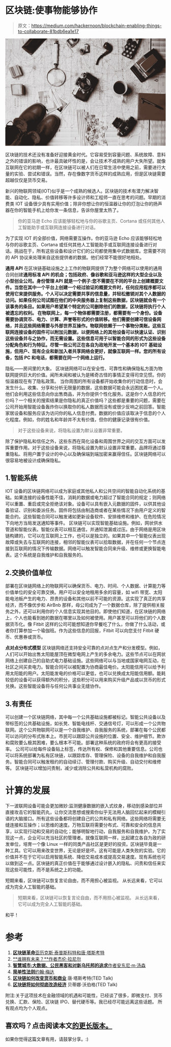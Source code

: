 # 区块链:使事物能够协作

> 原文：<https://medium.com/hackernoon/blockchain-enabling-things-to-collaborate-81bdb6ea1e17>

![](img/575fa20a3b122a7ee8caba427ddabe69.png)

区块链的技术还没有准备好迎接黄金时代。它容易受到容量问题、系统故障、意料之外的错误的影响，也许最具破坏性的是，会让技术不成熟的用户大失所望。就像互联网在它的初期一样，在区块链可以被人们在日常生活中使用之前，需要进行大量的实验、尝试和错误。当然，存在像数字货币这样的成熟应用，但是区块链需要超越仅仅是货币交易。

新兴的物联网领域(IOT)似乎是一个成熟的候选人。区块链的技术有潜力解决智能、自动化、隐私、价值转移等许多设计师和工程师一直在思考的问题。早期的消费类 IOT 设备很少具有实用价值；除非你想让你的恒温器让你的灯泡让你的扬声器在你的智能手机上给你发一条信息，告诉你屋里太热了。

> 你的亚马逊 Echo 应该能够轻松地与你的谷歌主页、Cortana 或任何其他人工智能助手或互联网连接设备进行对话。

为了实现 IOT 的全部价值，网络需要互操作。你的亚马逊 Echo 应该能够轻松地与你的谷歌主页、Cortana 或任何其他人工智能助手或互联网连接设备进行对话。挑战在于，所有这些设备和设计它们的公司都使用集中式数据库。您需要不同的 API 协议来处理来自这些提供者的数据。他们经常不能很好地相处。

**通用 API** 在区块链基础设施之上工作的物联网提供了为整个网络可以使用的通用合同创建**通用标准 API 的机会；包括政府、像谷歌和亚马逊这样的大型企业以及小型创业公司。身份管理 API 就是一个例子:您不需要在不同的平台上创建概要文件。当您在其中一个平台上创建一个经过验证的概要文件时，任何应用程序都可以使用它来提供服务。个人可以决定需要共享的信息量，并轻松撤销对其个人数据的访问。如果任何公司试图在他们的中央服务器上复制这些数据，区块链就会有一个该事务的条目。如果用户希望某个特定的公司删除他们的数据，区块链将执行个人被遗忘的权利。
在物联网上，每一个物体都需要注册，都需要有一个身份。设备需要协调货币、电力、计算、声誉等形式的价值转移。他们需要创建可信设备网络，并且这些网络需要与外部世界互操作。物联网依赖于一个事物分类账。这些互联网连接设备的固件可以附加元数据，以便网络上的其他设备可以快速认证、识别这些设备并与之协作，而无需设置。这些信息可用于以智能合同的形式为这些设备分配角色和行为特征。尽管一些公司正在各自为政地开发一个基本的 IOT 基础设施，但用户、现有企业和新加入者共享网络会更好，就像互联网一样。您的所有设备，包括 PC 和电话，都需要在同一个网络上运行。**

隐私——房间里的大象。
区块链网络可以在安全性、可靠性和确保隐私方面为物联网提供巨大的价值。闻所未闻和被认为是稀奇古怪的事情正变得司空见惯。你的恒温器现在有了隐私政策。
当你周围的所有设备都开始收集你的行动信息时，会发生什么。收集、分享和分析无限量的数据，这些数据可能会永远困扰着一个人。他们会利用这些信息向你出售商品，并为你提供个性化服务。这是你个人信息的代价吗？一个相关的搜索结果是你隐私的真正价值吗？这些都是重要的问题，需要在公司开始用智能设备轰炸你以换取你的私人数据而没有或很少反响之前回答。智能家居设备和服务应该为访问你的私人信息付费。数据的价值应该取决于信息的个人化程度。例如，你的姓名和年龄并不太有价值，但你的健康记录很有价值。

> 对于这些设备来说，将隐私设置为默认设置非常重要。

除了保护隐私和信任之外，这些东西在简化设备和周围世界之间的交互方面可以发挥重要作用。对于这些设备来说，将隐私设置为默认设置非常重要。品牌将通过尊重隐私、将用户置于设计的中心以及确保端到端加密来赢得信任。区块链网络可以很容易地被设计成确保隐私。

## 1.智能系统

IOT 设备的区块链网络可以成为家庭或其他私人和公共空间的智能自动化系统的基础。如果连接的设备性能不佳，消耗的数据或电力超过了智能合同的规定；则网络可以重置、重启或完全拒绝该对象。设备可以具有嵌入元数据的固件，以供其他设备验证、识别和委派任务。固件将包括由制造商或者在某些情况下由用户定义的智能合约。这些智能合同可以触发诸如更新设备软件、安排维修和维护、在危险情况下向地方当局发送通知等事件。
区块链可以实现智能基础设施。例如，网状供水管道和智能仪表。智能仪表可以相互通信，并通知泄漏或过压。由于网络是用区块链构建的，它可以在互联网上工作，也可以是独立的。如果其中一个智能仪表出现故障或失去与互联网的连接，相邻的智能仪表可以拾取数据，并在任何一个节点连接到互联网的情况下传输数据。网络可以触发智能合同来升级、维修或更换智能电表。这个系统是自我维护和自我服务的。

## 2.交换价值单位

部署在区块链网络上的物联网可以确保货币、电力、时间、个人数据、计算能力等价值单位的安全可靠交换。用户可以安全地租用多余的容量，如 wifi 带宽、太阳能电池板产生的电力、昂贵的设备和其他以前不可能的资源。这实现了真正的共享经济，而不像优步和 AirBnb 那样，母公司成为了一个数据仓库，除了提供相关服务之外，还可以利用你的个人信息实现其他目的。即使他们知道，在区块链的网络上，个人也能看到她的数据在哪里以及如何被使用。用户甚至可以将他们的个人数据货币化。像 Fitbit 这样的公司可能想知道你早餐吃了什么，你做了什么活动，或者你打算参加一个瑜伽班。作为这些信息的回报，Fitbit 可以向您支付 Fitbit 硬币、优惠券或货币。

**点对点分布式模型** 区块链网络还支持安全可靠的点对点生产和分发模型。例如，人们可以开始出售太阳能屋顶在微型电网上产生的多余电力。这些节点可以在网状网络上创建自己的自助式电力基础设施。这些网络可以与当地或国家电网互动，在社区之间买卖电力。智能合同可以被配置为协商最佳电价。太阳能信用可以给予利用太阳能的用户。太阳能发电的价格可以更低，也可以兑换成太阳能信用额。能耗较低的设备可以获得额外的积分，这些积分可以用来购买升级产品或以货币的形式兑换。这些智能设备将与任何公共事业无缝协作。

## 3.有责任

可以创建一个区块链网络，其中每一个公共基础设施都被标记。智能公共设备以及带标签的公共基础设施，如长凳、智能电线杆、交通信号灯，可以形成一个公共物联网。这个公共物联网可以是一个自我维护、自我服务的系统，部署在每个公民都可以访问的分布式账本上。市民可以跟踪公共设施的位置、安全、维护细节。欺诈和腐败要么极其困难，要么根本不可能。部署这种系统的政府将会有更高的接受率。
公司可以给每件设备贴上标签，传达所有权、保修和其他重要信息。公司也可以将系统部署为私有区块链，以跟踪库存、管理保险、设备的自我维护和自我服务。智能合同可以触发租约的自动续订、管理付款、购买升级、自动交付和维修等。
区块链可以增加问责制，减少或消除公共和私营机构的腐败。

# 计算的发展

下一波联网设备可能会更加微妙:监测健康数据的嵌入式纹身，移动到感染部位并直接攻击它的智能药丸，让你交流思想或搜索你似乎无法用人脑回忆起来的模糊引语的大脑接口。所有这些设备都将创建自己的公共和私有网络。这些网络将需要无缝连接和互操作；以思维的速度。万物互联将需要分布式、可靠和安全的信息共享，以实现行动和交易的自动化；能够明智地行动，自我服务和自我维护。为了实现这一点，企业可以充当社区的管理者。就像互联网一样，比起建立各自为政的研发单位，培育一个像 Linux 一样的同类产品社区是更好的投资。区块链毕竟是一种工具。它可以用来改变世界，无论是好是坏。这有可能是人类失败的实验。它的价值并不在于它可以启用智能系统、降低交易成本或提高交易速度。现有系统也可以做到这一点。区块链的真正价值在于能够通过设计嵌入的隐私、问责和信任来实现这些可能性，而不是系统之上的功能。

短期来看，区块链可以恢复言论自由，而不用担心被监视。
从长远来看，它可以成为完全人工智能的基础。

> 短期来看，区块链可以恢复言论自由，而不用担心被监视。
> 从长远来看，它可以成为完全人工智能的基础。

和平！

# 参考

1.  [**区块链革命**亚历克斯·泰普斯科特和唐·塔斯考特](https://amzn.to/2KYdZpE)
2.  [**谁拥有未来？**作者杰伦·拉尼尔](https://amzn.to/2KP3qpy)
3.  [**智慧城市:大数据、公民黑客和对新乌托邦的追求**作者安东尼·m·汤森](https://amzn.to/2L0n0hS)
4.  [**简单性法则**约翰·梅达](https://amzn.to/2ujywut)
5.  [**区块链如何改变货币和商业**](https://www.youtube.com/watch?v=Pl8OlkkwRpc) 唐·塔斯考特(TED Talk)
6.  [**区块链将如何彻底改造经济**](https://www.youtube.com/watch?v=RplnSVTzvnU&t=89s) 贝蒂娜·沃伯格(TED Talk)

附注:关于这项技术在金融领域的机遇和可能性，已经谈了很多，即微支付、货币兑换、汇款、保险、区块链 IPO、替代硬币等。我已经尽可能远离这些话题。
所有观点均为个人观点。

## 喜欢吗？点击阅读本文[的更长版本。](/zenturtle/blockchain-for-the-internet-of-things-71a06afce81)

如果你觉得这篇文章有用，请鼓掌分享。:)